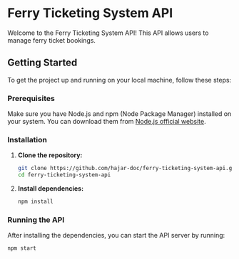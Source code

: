 # Ferry Ticketing System API

Welcome to the Ferry Ticketing System API! This API allows users to manage ferry ticket bookings.

## Getting Started

To get the project up and running on your local machine, follow these steps:

### Prerequisites

Make sure you have Node.js and npm (Node Package Manager) installed on your system. You can download them from [Node.js official website](https://nodejs.org/).

### Installation

1. **Clone the repository:**
    ```bash
    git clone https://github.com/hajar-doc/ferry-ticketing-system-api.git
    cd ferry-ticketing-system-api
    ```

2. **Install dependencies:**
    ```bash
    npm install
    ```

### Running the API

After installing the dependencies, you can start the API server by running:

```bash
npm start
